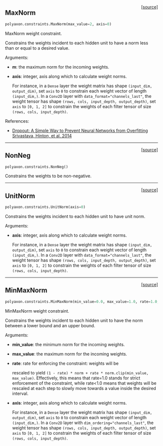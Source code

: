 <span style="float:right;">[[source]](https://github.com/polyaxon/polyaxon/blob/master/polyaxon/constraints.py#L16)</span>
## MaxNorm

```python
polyaxon.constraints.MaxNorm(max_value=2, axis=0)
```

MaxNorm weight constraint.

  Constrains the weights incident to each hidden unit
  to have a norm less than or equal to a desired value.

  Arguments:
  - __m__: the maximum norm for the incoming weights.

  - __axis__: integer, axis along which to calculate weight norms.

	  For instance, in a `Dense` layer the weight matrix
	  has shape `(input_dim, output_dim)`,
	  set `axis` to `0` to constrain each weight vector
	  of length `(input_dim,)`.
	  In a `Conv2D` layer with `data_format="channels_last"`,
	  the weight tensor has shape
	  `(rows, cols, input_depth, output_depth)`,
	  set `axis` to `[0, 1, 2]`
	  to constrain the weights of each filter tensor of size
	  `(rows, cols, input_depth)`.

  References:
  - [Dropout: A Simple Way to Prevent Neural Networks from Overfitting
	Srivastava, Hinton, et al.
	2014](http://www.cs.toronto.edu/~rsalakhu/papers/srivastava14a.pdf)
  

----

<span style="float:right;">[[source]](https://github.com/polyaxon/polyaxon/blob/master/polyaxon/constraints.py#L21)</span>
## NonNeg

```python
polyaxon.constraints.NonNeg()
```

Constrains the weights to be non-negative.
  

----

<span style="float:right;">[[source]](https://github.com/polyaxon/polyaxon/blob/master/polyaxon/constraints.py#L26)</span>
## UnitNorm

```python
polyaxon.constraints.UnitNorm(axis=0)
```

Constrains the weights incident to each hidden unit to have unit norm.

  Arguments:
  - __axis__: integer, axis along which to calculate weight norms.

	  For instance, in a `Dense` layer the weight matrix
	  has shape `(input_dim, output_dim)`,
	  set `axis` to `0` to constrain each weight vector
	  of length `(input_dim,)`.
	  In a `Conv2D` layer with `data_format="channels_last"`,
	  the weight tensor has shape
	  `(rows, cols, input_depth, output_depth)`,
	  set `axis` to `[0, 1, 2]`
	  to constrain the weights of each filter tensor of size
	  `(rows, cols, input_depth)`.
  

----

<span style="float:right;">[[source]](https://github.com/polyaxon/polyaxon/blob/master/polyaxon/constraints.py#L31)</span>
## MinMaxNorm

```python
polyaxon.constraints.MinMaxNorm(min_value=0.0, max_value=1.0, rate=1.0, axis=0)
```

MinMaxNorm weight constraint.

  Constrains the weights incident to each hidden unit
  to have the norm between a lower bound and an upper bound.

  Arguments:
  - __min_value__: the minimum norm for the incoming weights.

  - __max_value__: the maximum norm for the incoming weights.

  - __rate__: rate for enforcing the constraint: weights will be

	  rescaled to yield
	  `(1 - rate) * norm + rate * norm.clip(min_value, max_value)`.
	  Effectively, this means that rate=1.0 stands for strict
	  enforcement of the constraint, while rate<1.0 means that
	  weights will be rescaled at each step to slowly move
	  towards a value inside the desired interval.
  - __axis__: integer, axis along which to calculate weight norms.

	  For instance, in a `Dense` layer the weight matrix
	  has shape `(input_dim, output_dim)`,
	  set `axis` to `0` to constrain each weight vector
	  of length `(input_dim,)`.
	  In a `Conv2D` layer with `dim_ordering="channels_last"`,
	  the weight tensor has shape
	  `(rows, cols, input_depth, output_depth)`,
	  set `axis` to `[0, 1, 2]`
	  to constrain the weights of each filter tensor of size
	  `(rows, cols, input_depth)`.
  